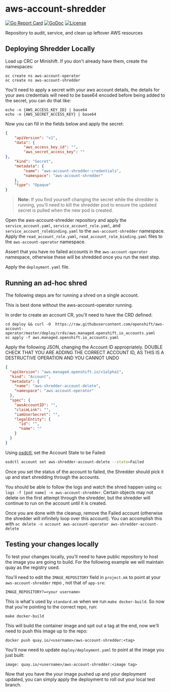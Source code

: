 # aws-account-shredder
[![Go Report Card](https://goreportcard.com/badge/github.com/openshift/aws-account-shredder)](https://goreportcard.com/report/github.com/openshift/aws-account-shredder)
[![GoDoc](https://godoc.org/github.com/openshift/aws-account-shredder?status.svg)](https://pkg.go.dev/mod/github.com/openshift/aws-account-shredder)
[![License](https://img.shields.io/:license-apache-blue.svg)](http://www.apache.org/licenses/LICENSE-2.0.html)


Repository to audit, service, and clean up leftover AWS resources

## Deploying Shredder Locally

Load up CRC or Minishift. If you don't already have them, create the namespaces:
```
oc create ns aws-account-operator
oc create ns aws-account-shredder
```

You'll need to apply a secret with your aws account details, the details for your aws credentials will need to be base64 encoded before being added to the secret, you can do that like:
```
echo -n {AWS_ACCESS_KEY_ID} | base64
echo -n {AWS_SECRET_ACCESS_KEY} | base64
```

Now you can fill in the fields below and apply the secret:
```json
{
    "apiVersion": "v1",
    "data": {
        "aws_access_key_id": "",
        "aws_secret_access_key": ""
},
    "kind": "Secret",
    "metadata": {
        "name": "aws-account-shredder-credentials",
        "namespace": "aws-account-shredder"
    },
    "type": "Opaque"
}
```
> **Note:** If you find yourself changing the secret while the shredder is running, you'll need to kill the shredder pod to ensure the updated secret is pulled when the new pod is created.

Open the aws-account-shredder repository and apply the `service_account.yaml`, `service_account_role.yaml`, and `service_account_rolebinding.yaml` to the `aws-account-shredder` namespace.  Apply the `read_account_role.yaml`, `read_account_role_binding.yaml` files to the `aws-account-operator` namespace.

Assert that you have no failed accounts in the `aws-account-operator` namespace, otherwise these will be shredded once you run the next step.

Apply the `deployment.yaml` file.

## Running an ad-hoc shred

The following steps are for running a shred on a single account.

This is best done without the aws-account-operator running.

In order to create an account CR, you'll need to have the CRD defined:
```
cd deploy && curl -O  https://raw.githubusercontent.com/openshift/aws-account-operator/master/deploy/crds/aws.managed.openshift.io_accounts.yaml
oc apply -f aws.managed.openshift.io_accounts.yaml
```

Apply the following JSON, changing the Account ID appropriately.  DOUBLE CHECK THAT YOU ARE ADDING THE CORRECT ACCOUNT ID, AS THIS IS A DESTRUCTIVE OPERATION AND YOU CANNOT UNDO

```json
{
  "apiVersion": "aws.managed.openshift.io/v1alpha1",
  "kind": "Account",
  "metadata": {
    "name": "aws-shredder-account-delete",
    "namespace": "aws-account-operator"
  },
  "spec": {
    "awsAccountID": "",
    "claimLink": "",
    "iamUserSecret": "",
    "legalEntity": {
      "id": "",
      "name": ""
    }
  }
}
```

Using [osdctl](https://github.com/openshift/osd-utils-cli), set the Account State to be Failed:

```bash
osdctl account set aws-shredder-account-delete --state=Failed
```

Once you set the status of the account to failed, the Shredder should pick it up and start shredding through the accounts.

You should be able to follow the logs and watch the shred happen using `oc logs -f [pod name] -n aws-account-shredder`.  Certain objects may not delete on the first attempt through the shredder, but the shredder will continue to run on the account until it is created.

Once you are done with the cleanup, remove the Failed account (otherwise the shredder will infinitely loop over this account).  You can accomplish this with `oc delete -n account aws-account-operator aws-shredder-account-delete`

## Testing your changes locally

To test your changes locally, you'll need to have public repository to host the image you are going to build. For the following example we will maintain quay as the registry used.

You'll need to edit the `IMAGE_REPOSITORY` field in `project.mk` to point at your `aws-account-shredder` repo , not that of `app-sre`:
```
IMAGE_REPOSITORY?=<your username>
```
This is what's used by `standard.mk` when we run `make docker-build`. So now that you're pointing to the correct repo, run:
```
make docker-build
```
This will build the container image and spit out a tag at the end, now we'll need to push this image up to the repo:
```
docker push quay.io/<username>/aws-account-shredder:<tag>
```
You'll now need to update `deploy/deployment.yaml` to point at the image you just built:
```
image: quay.io/<username>/aws-account-shredder:<image tag>
```
Now that you have the your image pushed up and your deployment updated, you can simply apply the deployment to roll out your local test branch.